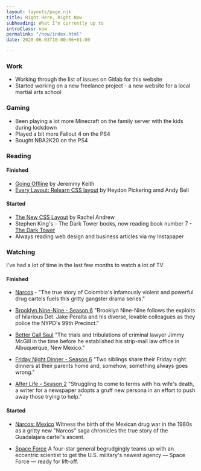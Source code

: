 ```yaml
---
layout: layouts/page.njk
title: Right Here, Right Now
subheading: What I'm currently up to
introClass: now
permalink: "/now/index.html"
date: 2020-06-03T10:00:06+01:00

---
```

### Work

* Working through the list of issues on Gitlab for this website
* Started working on a new freelance project - a new website for a local martial arts school

### Gaming

* Been playing a lot more Minecraft on the family server with the kids during lockdown
* Played a bit more Fallout 4 on the PS4
* Bought NBA2K20 on the PS4

### Reading

#### Finished
* [Going Offline](https://www.goodreads.com/book/show/39718503-going-offline) by Jeremmy Keith
* [Every Layout: Relearn CSS layout](https://www.goodreads.com/book/show/48932917-every-layout "Every Layout: Relearn CSS layout") by  Heydon Pickering amd Andy Bell

#### Started
* [The New CSS Layout](https://www.goodreads.com/book/show/36391688-the-new-css-layout) by Rachel Andrew
* Stephen King's - The Dark Tower books, now reading book number 7 - [The Dark Tower](https://www.goodreads.com/book/show/12982158-the-dark-tower "The Dark Tower")
* Always reading web design and business articles via my Instapaper

### Watching

I've had a lot of time in the last few months to watch a lot of TV

#### Finished

* [Narcos](https://www.netflix.com/gb/title/80025172 "Narcos") - 
"The true story of Colombia's infamously violent and powerful drug cartels fuels this gritty gangster drama series."

* [Brooklyn Nine-Nine - Season 6](https://www.imdb.com/title/tt2467372/ "Brooklyn Nine-Nine")
"Brooklyn Nine-Nine follows the exploits of hilarious Det. Jake Peralta and his diverse, lovable colleagues as they police the NYPD's 99th Precinct."

* [Better Call Saul](https://www.imdb.com/title/tt3032476/ "Better Call Saul")
"The trials and tribulations of criminal lawyer Jimmy McGill in the time before he established his strip-mall law office in Albuquerque, New Mexico."

* [Friday Night Dinner - Season 6](https://www.imdb.com/title/tt1844923/ "Friday Night Dinner")
"Two siblings share their Friday night dinners at their parents home and, somehow, something always goes wrong."

* [After Life - Season 2](https://www.netflix.com/gb/title/80998491 "After Life")
"Struggling to come to terms with his wife's death, a writer for a newspaper adopts a gruff new persona in an effort to push away those trying to help."

#### Started

* [Narcos: Mexico](https://www.netflix.com/gb/title/80997085 "Narcos Mexico")
Witness the birth of the Mexican drug war in the 1980s as a gritty new "Narcos" saga chronicles the true story of the Guadalajara cartel's ascent.

* [Space Force](https://www.netflix.com/gb/title/81021929)
A four-star general begrudgingly teams up with an eccentric scientist to get the U.S. military's newest agency — Space Force — ready for lift-off.